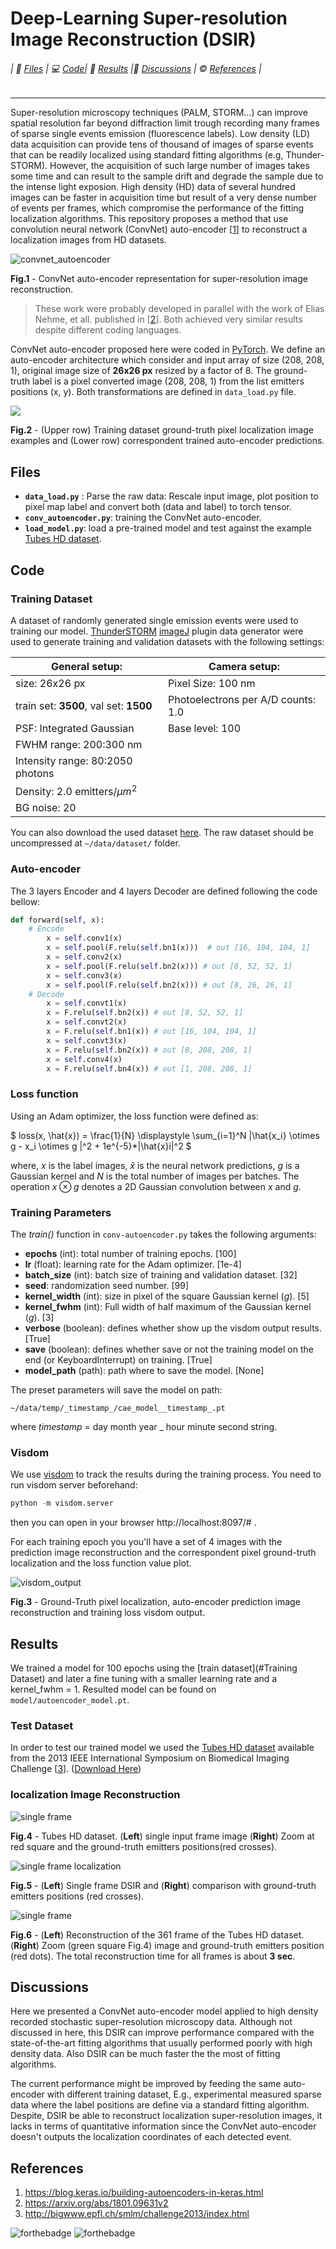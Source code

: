 # Deep-Learning Super-resolution Image Reconstruction (DSIR)

######  | :file_folder: [Files](#files) | :computer: [Code](#code)| :memo: [Results](#results) |:speech_balloon: [Discussions](#discussions) | :copyright: [References](#references) |						

___

Super-resolution microscopy techniques (PALM, STORM…) can improve spatial resolution far beyond diffraction limit trough recording many frames of sparse single events emission (fluorescence labels). Low density (LD) data acquisition can provide tens of thousand of images of sparse events that can be readily localized using standard fitting algorithms (e.g, Thunder-STORM). However, the acquisition of such large number of images takes some time and can result to the sample drift and degrade the sample due to the intense light exposion. High density (HD) data of several hundred images can be faster in acquisition time but result of a very dense number of events per frames, which compromise the performance of the fitting localization algorithms. This repository proposes a method that use convolution neural network (ConvNet) auto-encoder [[1](#References)] to reconstruct a localization images from HD datasets. 



![convnet_autoencoder](https://github.com/leaxp/Deep-Learning-Super-Resolution-Image-Reconstruction-DSIR/tree/assets/autoencoder.png)

**Fig.1** - ConvNet auto-encoder representation for super-resolution image reconstruction.



>  These work were probably developed in parallel with the work of Elias Nehme, et all. published in [[2](#References)]. Both achieved very similar results despite different coding languages. 



ConvNet auto-encoder proposed here were coded in [PyTorch](http://pytorch.org).  We define an auto-encoder architecture which consider and input array of size (208, 208, 1), original image size of **26x26 px** resized by a factor of 8. The ground-truth label is a pixel converted image (208, 208, 1) from the list emitters positions (x, y). Both transformations are defined in  `data_load.py` file. 



![](https://github.com/leaxp/Deep-Learning-Super-Resolution-Image-Reconstruction-DSIR/tree/assets/visdom.png)

**Fig.2** - (Upper row) Training dataset ground-truth pixel localization image examples and (Lower row) correspondent trained auto-encoder predictions.



## Files 

- **`data_load.py`** : Parse the raw data: Rescale input image, plot position to pixel map label and convert both (data and label) to torch tensor.
- **`conv_autoencoder.py`**: training the ConvNet auto-encoder.
- **`load_model.py`**: load a pre-trained model and test against the example [Tubes HD dataset](http://bigwww.epfl.ch/smlm/challenge2013/datasets/Bundled_Tubes_High_Density/index.html). 



## Code

### Training Dataset

A dataset of randomly generated single emission events were used to training our model. [ThunderSTORM](https://github.com/zitmen/thunderstorm) [imageJ](https://imagej.net/Welcome) plugin data generator were used to generate training and validation datasets with the following settings:

| General setup:                         | Camera setup:                      |
| -------------------------------------- | ---------------------------------- |
| size: 26x26 px                         | Pixel Size: 100 nm                 |
| train set: **3500**, val set: **1500** | Photoelectrons per A/D counts: 1.0 |
| PSF: Integrated Gaussian               | Base level: 100                    |
| FWHM range: 200:300 nm                 |                                    |
| Intensity range: 80:2050 photons       |                                    |
| Density: 2.0 emitters/$`\mu m^2`$        |                                    |
| BG noise: 20                           |                                    |

You can also download the used dataset [here](https://github.com/leaxp/Deep-Learning-Super-Resolution-Image-Reconstruction-DSIR/tree/assets/dataset.zip).  The raw dataset should be uncompressed  at `~/data/dataset/` folder.  



### Auto-encoder

The 3 layers Encoder and 4 layers Decoder are defined following the code bellow:

```python
def forward(self, x):
    # Encode
        x = self.conv1(x)
        x = self.pool(F.relu(self.bn1(x)))  # out [16, 104, 104, 1]
        x = self.conv2(x)
        x = self.pool(F.relu(self.bn2(x))) # out [8, 52, 52, 1]
        x = self.conv3(x)
        x = self.pool(F.relu(self.bn2(x))) # out [8, 26, 26, 1]
	# Decode
        x = self.convt1(x)
        x = F.relu(self.bn2(x)) # out [8, 52, 52, 1]
        x = self.convt2(x)
        x = F.relu(self.bn1(x)) # out [16, 104, 104, 1]
        x = self.convt3(x)
        x = F.relu(self.bn2(x)) # out [8, 208, 208, 1]
        x = self.conv4(x)
        x = F.relu(self.bn4(x)) # out [1, 208, 208, 1]
```



### Loss function

Using an Adam optimizer, the loss function were defined as:

$`
loss(x, \hat{x}) = \frac{1}{N} \displaystyle \sum_{i=1}^N  |\hat{x_i} \otimes g - x_i \otimes g |^2 + 1e^{-5}*|\hat{x}i|^2
`$

where, $`x`$ is the label images, $`\hat{x}`$ is the neural network predictions, $`g`$ is a Gaussian kernel and $`N`$ is the total number of images per batches. The operation $` x \otimes g`$ denotes a 2D Gaussian convolution between $`x`$ and $`g`$. 



### Training Parameters

The _train()_ function in `conv-autoencoder.py` takes the following arguments:

- **epochs** (int): total number of training epochs. [100]
- **lr** (float): learning rate for the Adam optimizer. [1e-4]
- **batch_size** (int): batch size of training and validation dataset. [32]
- **seed**: randomization seed number. [99]
- **kernel_width** (int): size in pixel of the square Gaussian kernel ($`g`$). [5]
- **kernel_fwhm** (int): Full width of half maximum of the Gaussian kernel ($`g`$).  [3]
- **verbose** (boolean): defines whether show up the visdom output results. [True]
- **save** (boolean):  defines whether save or not the training model on the end (or KeyboardInterrupt) on training. [True]
- **model_path** (path): path where to save the model. [None]

The preset parameters will save the model on path:

`~/data/temp/_timestamp_/cae_model__timestamp_.pt` 

where _ṭimestamp_ = day month year _ hour minute second  string.



### Visdom 

We use [visdom](https://github.com/facebookresearch/visdom) to track the results during the training process. You need to run visdom server beforehand:

```python
python -m visdom.server
```

then you can open in your browser http://localhost:8097/# .

For each training epoch you you'll have a set of 4 images with the prediction image reconstruction and the correspondent pixel ground-truth localization and the loss function value plot.

![visdom_output](https://github.com/leaxp/Deep-Learning-Super-Resolution-Image-Reconstruction-DSIR/tree/assets/visdom_window.png)

**Fig.3** - Ground-Truth pixel localization, auto-encoder prediction image reconstruction and training loss visdom output.



## Results

We trained a model for 100 epochs using the [train dataset](#Training Dataset) and later a fine tuning with a smaller learning rate and a kernel_fwhm = 1. Resulted model can be found on `model/autoencoder_model.pt`. 



### Test Dataset

In order to test our trained model we used the  [Tubes HD dataset](http://bigwww.epfl.ch/smlm/challenge2013/datasets/Bundled_Tubes_High_Density/index.html) available from the 2013 IEEE International Symposium on Biomedical Imaging Challenge [[3](#References)]. ([Download Here](http://bigwww.epfl.ch/smlm/challenge2013/datasets/Bundled_Tubes_High_Density/sequence.zip))



### localization Image Reconstruction 

![single frame](https://github.com/leaxp/Deep-Learning-Super-Resolution-Image-Reconstruction-DSIR/tree/assets/single_frame.png)

**Fig.4** - Tubes HD dataset. (**Left**) single input frame image (**Right**) Zoom at red square and the ground-truth emitters positions(red crosses).

![single frame localization](https://github.com/leaxp/Deep-Learning-Super-Resolution-Image-Reconstruction-DSIR/tree/assets/single_frame_localization.png)

**Fig.5** - (**Left**) Single frame DSIR and (**Right**) comparison with ground-truth emitters positions (red crosses).

![single frame](https://github.com/leaxp/Deep-Learning-Super-Resolution-Image-Reconstruction-DSIR/tree/assets/localization.png)

**Fig.6** -  (**Left**) Reconstruction of the 361 frame of the Tubes HD dataset. (**Right**) Zoom (green square Fig.4) image and ground-truth emitters position (red dots). The total reconstruction time for all frames is about **3 sec**. 



## Discussions

Here we presented a ConvNet auto-encoder model applied to high density recorded stochastic super-resolution microscopy data. Although not discussed in here, this DSIR can improve performance compared with the state-of-the-art fitting algorithms that usually performed poorly with high density data. Also DSIR can be much faster the the most of fitting algorithms. 

The current performance might be improved by feeding the same auto-encoder with different training dataset, E.g., experimental measured sparse data where the label positions are define via a standard fitting algorithm. Despite, DSIR be able to reconstruct localization super-resolution images, it lacks in terms of quantitative information since the ConvNet auto-encoder doesn't outputs the localization coordinates of each detected event. 



## References

1. https://blog.keras.io/building-autoencoders-in-keras.html
2. https://arxiv.org/abs/1801.09631v2
3. http://bigwww.epfl.ch/smlm/challenge2013/index.html




![forthebadge](https://forthebadge.com/images/badges/made-with-python.svg) ![forthebadge](https://forthebadge.com/images/badges/built-with-science.svg)